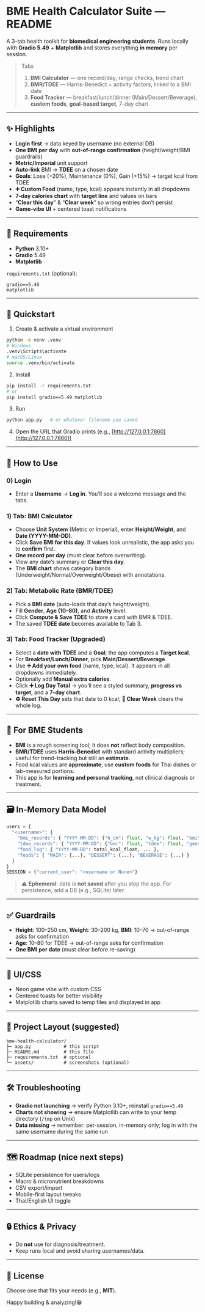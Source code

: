 # BME Health Calculator Suite — README

A 3-tab health toolkit for **biomedical engineering students**.
Runs locally with **Gradio 5.49** + **Matplotlib** and stores everything **in memory** per session.

> Tabs
>
> 1. **BMI Calculator** — one record/day, range checks, trend chart
> 2. **BMR/TDEE** — Harris-Benedict + activity factors, linked to a BMI date
> 3. **Food Tracker** — breakfast/lunch/dinner (Main/Dessert/Beverage), **custom foods**, **goal-based target**, 7-day chart

---

## ✨ Highlights

* **Login first** → data keyed by username (no external DB)
* **One BMI per day** with **out-of-range confirmation** (height/weight/BMI guardrails)
* **Metric/Imperial** unit support
* **Auto-link** BMI → **TDEE** on a chosen date
* **Goals**: Lose (−20%), Maintenance (0%), Gain (+15%) → target kcal from TDEE
* **➕ Custom Food** (name, type, kcal) appears instantly in all dropdowns
* **7-day calories chart** with **target line** and values on bars
* “**Clear this day**” & “**Clear week**” so wrong entries don’t persist
* **Game-vibe UI** + centered toast notifications

---

## 🧰 Requirements

* **Python** 3.10+
* **Gradio** 5.49
* **Matplotlib**

`requirements.txt` (optional):

```
gradio==5.49
matplotlib
```

---

## 🚀 Quickstart

1. Create & activate a virtual environment

```bash
python -m venv .venv
# Windows
.venv\Scripts\activate
# macOS/Linux
source .venv/bin/activate
```

2. Install

```bash
pip install -r requirements.txt
# or
pip install gradio==5.49 matplotlib
```

3. Run

```bash
python app.py   # or whatever filename you saved
```

4. Open the URL that Gradio prints (e.g., [http://127.0.0.1:7860](http://127.0.0.1:7860))

---

## 🧭 How to Use

### 0) Login

* Enter a **Username** → **Log in**. You’ll see a welcome message and the tabs.

### 1) Tab: BMI Calculator

* Choose **Unit System** (Metric or Imperial), enter **Height/Weight**, and **Date (YYYY-MM-DD)**.
* Click **Save BMI for this day**. If values look unrealistic, the app asks you to **confirm** first.
* **One record per day** (must clear before overwriting).
* View any date’s summary or **Clear this day**.
* The **BMI chart** shows category bands (Underweight/Normal/Overweight/Obese) with annotations.

### 2) Tab: Metabolic Rate (BMR/TDEE)

* Pick a **BMI date** (auto-loads that day’s height/weight).
* Fill **Gender**, **Age (10–80)**, and **Activity** level.
* Click **Compute & Save TDEE** to store a card with BMR & TDEE.
* The saved **TDEE date** becomes available to Tab 3.

### 3) Tab: Food Tracker (Upgraded)

* Select a **date with TDEE** and a **Goal**; the app computes a **Target kcal**.
* For **Breakfast/Lunch/Dinner**, pick **Main/Dessert/Beverage**.
* Use **➕ Add your own food** (name, type, kcal). It appears in all dropdowns immediately.
* Optionally add **Manual extra calories**.
* Click **➕ Log Day Total** → you’ll see a styled summary, **progress vs target**, and a **7-day chart**.
* **♻️ Reset This Day** sets that date to 0 kcal; **🧹 Clear Week** clears the whole log.

---

## 🧠 For BME Students

* **BMI** is a rough screening tool; it does **not** reflect body composition.
* **BMR/TDEE** uses **Harris–Benedict** with standard activity multipliers; useful for trend-tracking but still an **estimate**.
* Food kcal values are **approximate**; use **custom foods** for Thai dishes or lab-measured portions.
* This app is for **learning and personal tracking**, not clinical diagnosis or treatment.

---

## 🗃️ In-Memory Data Model

```python
users = {
  "<username>": {
    "bmi_records": { "YYYY-MM-DD": {"h_cm": float, "w_kg": float, "bmi": float}, ... },
    "tdee_records": { "YYYY-MM-DD": {"bmr": float, "tdee": float, "gender": str, "age": int, ...}, ... },
    "food_log": { "YYYY-MM-DD": total_kcal_float, ... },
    "foods": { "MAIN": {...}, "DESSERT": {...}, "BEVERAGE": {...} }
  }
}
SESSION = {"current_user": "<username or None>"}
```

> ⚠️ **Ephemeral**: data is **not saved** after you stop the app. For persistence, add a DB (e.g., SQLite) later.

---

## ✅ Guardrails

* **Height**: 100–250 cm, **Weight**: 30–200 kg, **BMI**: 10–70 → out-of-range asks for confirmation
* **Age**: 10–80 for TDEE → out-of-range asks for confirmation
* **One BMI per date** (must clear before re-saving)

---

## 🎨 UI/CSS

* Neon game vibe with custom CSS
* Centered toasts for better visibility
* Matplotlib charts saved to temp files and displayed in app

---

## 🧩 Project Layout (suggested)

```
bme-health-calculator/
├─ app.py            # this script
├─ README.md         # this file
├─ requirements.txt  # optional
└─ assets/           # screenshots (optional)
```

---

## 🛠️ Troubleshooting

* **Gradio not launching** → verify Python 3.10+, reinstall `gradio==5.49`
* **Charts not showing** → ensure Matplotlib can write to your temp directory (`/tmp` on Unix)
* **Data missing** → remember: per-session, in-memory only; log in with the same username during the same run

---

## 🗺️ Roadmap (nice next steps)

* SQLite persistence for users/logs
* Macro & micronutrient breakdowns
* CSV export/import
* Mobile-first layout tweaks
* Thai/English UI toggle

---

## 🔒 Ethics & Privacy

* Do **not** use for diagnosis/treatment.
* Keep runs local and avoid sharing usernames/data.

---

## 📄 License

Choose one that fits your needs (e.g., **MIT**).

Happy building & analyzing!😁
